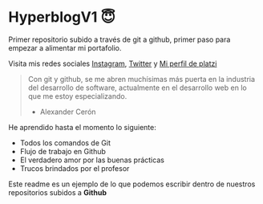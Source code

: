# HyperblogV1 😇
Primer repositorio subido a través de git a github, primer paso para empezar a alimentar mi portafolio. 

Visita mis redes sociales [ Instagram](https://www.instagram.com/alexanderceronr/), [ Twitter](https://twitter.com/AlexanderCeronR) y [ Mi perfil de platzi](https://platzi.com/p/alexander-ceron-r/)

>Con git y github, se me abren muchísimas más puerta en la industria del desarrollo de software, actualmente en el desarrollo web en lo que me estoy especializando.
> - Alexander Cerón

He aprendido hasta el momento lo siguiente:

* Todos los comandos de Git
* Flujo de trabajo en Github
* El verdadero amor por las buenas prácticas
* Trucos brindados por el profesor

Este readme es un ejemplo de lo que podemos escribir dentro de nuestros repositorios subidos a **Github**